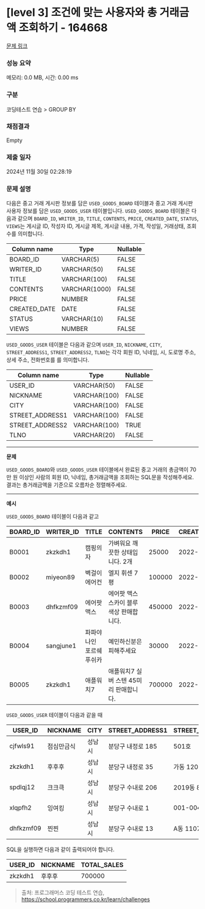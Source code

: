 # \[level 3] 조건에 맞는 사용자와 총 거래금액 조회하기 - 164668

[문제 링크](https://school.programmers.co.kr/learn/courses/30/lessons/164668)

### 성능 요약

메모리: 0.0 MB, 시간: 0.00 ms

### 구분

코딩테스트 연습 > GROUP BY

### 채점결과

Empty

### 제출 일자

2024년 11월 30일 02:28:19

### 문제 설명

다음은 중고 거래 게시판 정보를 담은 `USED_GOODS_BOARD` 테이블과 중고 거래 게시판 사용자 정보를 담은 `USED_GOODS_USER` 테이블입니다. `USED_GOODS_BOARD` 테이블은 다음과 같으며 `BOARD_ID`, `WRITER_ID`, `TITLE`, `CONTENTS`, `PRICE`, `CREATED_DATE`, `STATUS`, `VIEWS`는 게시글 ID, 작성자 ID, 게시글 제목, 게시글 내용, 가격, 작성일, 거래상태, 조회수를 의미합니다.

| Column name   | Type          | Nullable |
| ------------- | ------------- | -------- |
| BOARD\_ID     | VARCHAR(5)    | FALSE    |
| WRITER\_ID    | VARCHAR(50)   | FALSE    |
| TITLE         | VARCHAR(100)  | FALSE    |
| CONTENTS      | VARCHAR(1000) | FALSE    |
| PRICE         | NUMBER        | FALSE    |
| CREATED\_DATE | DATE          | FALSE    |
| STATUS        | VARCHAR(10)   | FALSE    |
| VIEWS         | NUMBER        | FALSE    |

`USED_GOODS_USER` 테이블은 다음과 같으며 `USER_ID`, `NICKNAME`, `CITY`, `STREET_ADDRESS1`, `STREET_ADDRESS2`, `TLNO`는 각각 회원 ID, 닉네임, 시, 도로명 주소, 상세 주소, 전화번호를 를 의미합니다.

| Column name      | Type         | Nullable |
| ---------------- | ------------ | -------- |
| USER\_ID         | VARCHAR(50)  | FALSE    |
| NICKNAME         | VARCHAR(100) | FALSE    |
| CITY             | VARCHAR(100) | FALSE    |
| STREET\_ADDRESS1 | VARCHAR(100) | FALSE    |
| STREET\_ADDRESS2 | VARCHAR(100) | TRUE     |
| TLNO             | VARCHAR(20)  | FALSE    |

***

**문제**

`USED_GOODS_BOARD`와 `USED_GOODS_USER` 테이블에서 완료된 중고 거래의 총금액이 70만 원 이상인 사람의 회원 ID, 닉네임, 총거래금액을 조회하는 SQL문을 작성해주세요. 결과는 총거래금액을 기준으로 오름차순 정렬해주세요.

***

**예시**

`USED_GOODS_BOARD` 테이블이 다음과 같고

| BOARD\_ID | WRITER\_ID | TITLE         | CONTENTS                | PRICE  | CREATED\_DATE | STATUS | VIEWS |
| --------- | ---------- | ------------- | ----------------------- | ------ | ------------- | ------ | ----- |
| B0001     | zkzkdh1    | 캠핑의자          | 가벼워요 깨끗한 상태입니다. 2개      | 25000  | 2022-11-29    | SALE   | 34    |
| B0002     | miyeon89   | 벽걸이 에어컨       | 엘지 휘센 7평                | 100000 | 2022-11-29    | SALE   | 55    |
| B0003     | dhfkzmf09  | 에어팟 맥스        | 에어팟 맥스 스카이 블루 색상 판매합니다. | 450000 | 2022-11-26    | DONE   | 67    |
| B0004     | sangjune1  | 파파야나인 포르쉐 푸쉬카 | 예민하신분은 피해주세요            | 30000  | 2022-11-30    | DONE   | 78    |
| B0005     | zkzkdh1    | 애플워치7         | 애플워치7 실버 스텐 45미리 판매합니다. | 700000 | 2022-11-30    | DONE   | 99    |

`USED_GOODS_USER` 테이블이 다음과 같을 때

| USER\_ID  | NICKNAME | CITY | STREET\_ADDRESS1 | STREET\_ADDRESS2 | TLNO        |
| --------- | -------- | ---- | ---------------- | ---------------- | ----------- |
| cjfwls91  | 점심만금식    | 성남시  | 분당구 내정로 185      | 501호             | 01036344964 |
| zkzkdh1   | 후후후      | 성남시  | 분당구 내정로 35       | 가동 1202호         | 01032777543 |
| spdlqj12  | 크크큭      | 성남시  | 분당구 수내로 206      | 2019동 801호       | 01087234922 |
| xlqpfh2   | 잉여킹      | 성남시  | 분당구 수내로 1        | 001-004          | 01064534911 |
| dhfkzmf09 | 찐찐       | 성남시  | 분당구 수내로 13       | A동 1107호         | 01053422914 |

SQL을 실행하면 다음과 같이 출력되어야 합니다.

| USER\_ID | NICKNAME | TOTAL\_SALES |
| -------- | -------- | ------------ |
| zkzkdh1  | 후후후      | 700000       |

> 출처: 프로그래머스 코딩 테스트 연습, https://school.programmers.co.kr/learn/challenges
